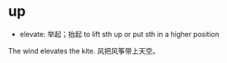 # up

- elevate: 举起；抬起 to lift sth up or put sth in a higher position

The wind elevates the kite. 风把风筝带上天空。
